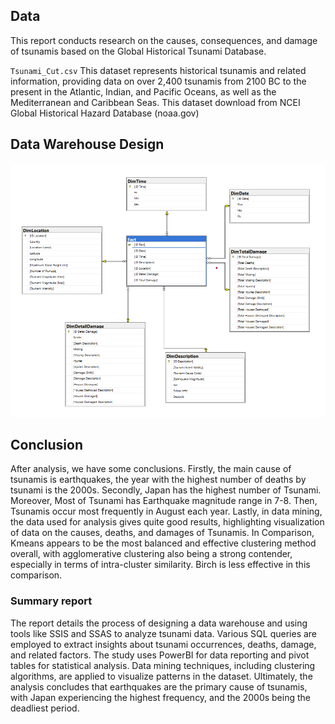 ## Data
This report conducts research on the causes, consequences, and damage of tsunamis based on the Global Historical Tsunami Database.  

`Tsunami_Cut.csv`
This dataset represents historical tsunamis and related information, providing data on over 2,400 tsunamis from 2100 BC to the present in the Atlantic, Indian, and Pacific Oceans, as well as the Mediterranean and Caribbean Seas. This dataset download from NCEI Global Historical Hazard Database (noaa.gov)

## Data Warehouse Design 

<center><img src="Data Warehouse.png"></center>

## Conclusion
After analysis, we have some conclusions. Firstly, the main cause of tsunamis is earthquakes, the year with the highest number of deaths by tsunami is the 2000s. Secondly, Japan has the highest number of Tsunami.  Moreover, Most of Tsunami has Earthquake magnitude range in 7-8. Then, Tsunamis occur most frequently in August each year. Lastly, in data mining, the data used for analysis gives quite good results, highlighting visualization of data on the causes, deaths, and damages of Tsunamis. In Comparison, Kmeans appears to be the most balanced and effective clustering method overall, with agglomerative clustering also being a strong contender, especially in terms of intra-cluster similarity. Birch is less effective in this comparison.

### Summary report
The report details the process of designing a data warehouse and using tools like SSIS and SSAS to analyze tsunami data. Various SQL queries are employed to extract insights about tsunami occurrences, deaths, damage, and related factors. The study uses PowerBI for data reporting and pivot tables for statistical analysis. Data mining techniques, including clustering algorithms, are applied to visualize patterns in the dataset. Ultimately, the analysis concludes that earthquakes are the primary cause of tsunamis, with Japan experiencing the highest frequency, and the 2000s being the deadliest period.
